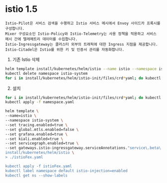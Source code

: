 # istio 1.5
    Istio-Pilot은 서비스 검색을 수행하고 Istio 서비스 메시에서 Envoy 사이드카 프록시를 구성합니다.
    Mixer 구성요소인 Istio-Policy와 Istio-Telemetry는 사용 정책을 적용하고 서비스 메시 간에 텔레메트리 데이터를 수집합니다.
    Istio-Ingressgateway는 클러스터 외부의 트래픽에 대한 Ingress 지점을 제공합니다.
    Istio-Citadel은 Istio를 위한 키 및 인증서 관리를 자동화합니다.

1. 기존 Istio 삭제
```sh
helm template install/kubernetes/helm/istio --name istio --namespace istio-system | kubectl delete -f -
kubectl delete namespace istio-system
for i in install/kubernetes/helm/istio-init/files/crd*yaml; do kubectl delete -f $i; done
```
2. 설치
```sh
for i in install/kubernetes/helm/istio-init/files/crd*yaml; do kubectl apply -f $i; done
kubectl apply -f namespace.yaml

helm template \
--name=istio \
--namespace istio-system \
--set tracing.enabled=true \
--set global.mtls.enabled=false \
--set grafana.enabled=true \
--set kiali.enabled=true \
--set servicegraph.enabled=true \
--set gateways.istio-ingressgateway.serviceAnnotations."service\.beta\.kubernetes\.io/aws-load-balancer-internal"="0\.0\.0\.0/0”
install/kubernetes/helm/istio \
> ./istioFex.yaml

kubectl apply -f istioFex.yaml
kubectl label namespace default istio-injection=enabled
kubectl get ns --show-labels
```